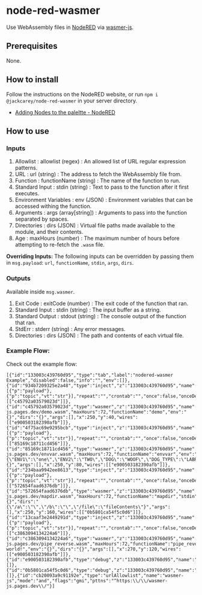 # node-red-wasmer

Use WebAssembly files in [NodeRED](https://nodered.org/) via [wasmer-js](https://github.com/wasmerio/wasmer-js).

## Prerequisites

None.

## How to install

Follow the instructions on the NodeRED website, or run `npm i @jackcarey/node-red-wasmer` in your server directory.

- [Adding Nodes to the paleltte - NodeRED](https://nodered.org/docs/user-guide/runtime/adding-nodes)

## How to use

### Inputs
1. Allowlist
   : allowlist (regex) : An allowed list of URL regular expression patterns.
2. URL
   : url (string) : The address to fetch the WebAssembly file from.
3. Function
   : functionName (string) : The name of the function to run.
4. Standard Input
   : stdin (string) : Text to pass to the function after it first executes.
5. Environment Variables
   : env (JSON) : Environment variables that can be accessed withing the function.
6. Arguments
   : args (array[string]) : Arguments to pass into the function separated by spaces.
7. Directories
   : dirs (JSON) : Virtual file paths made available to the module, and their contents.
8. Age
   : maxHours (number) : The maximum number of hours before attempting to re-fetch the `.wasm` file.
   
**Overriding Inputs:** The following inputs can be overridden by passing them in `msg.payload`: `url`, `functionName`, `stdin`, `args`, `dirs`.
### Outputs
Available inside `msg.wasmer`.
1. Exit Code
   : exitCode (number) : The exit code of the function that ran.
2. Standard Input
   : stdin (string) : The input buffer as a string.
3. Standard Output
   : stdout (string) : The console output of the function that ran.
4. StdErr
   : stderr (string) : Any error messages.
5. Directories
   : dirs (JSON) : The path and contents of each virtual file.

### Example Flow:

Check out the example flow:

```
[{"id":"133003c439760d95","type":"tab","label":"nodered-wasmer Example","disabled":false,"info":"","env":[]},{"id":"934b7209325e2a48","type":"inject","z":"133003c439760d95","name":"","props":[{"p":"payload"},{"p":"topic","vt":"str"}],"repeat":"","crontab":"","once":false,"onceDelay":0.1,"topic":"","payload":"","payloadType":"date","x":100,"y":40,"wires":[["c45792a03579023d"]]},{"id":"c45792a03579023d","type":"wasmer","z":"133003c439760d95","name":"","allowlist":"cb20093a9c91192e","url":"https://wasmer-js.pages.dev/demo.wasm","maxHours":72,"functionName":"demo","env":"{}","dirs":"{}","args":[],"x":250,"y":40,"wires":[["e900503182390afb"]]},{"id":"4f75ac69e9295bcb","type":"inject","z":"133003c439760d95","name":"","props":[{"p":"payload"},{"p":"topic","vt":"str"}],"repeat":"","crontab":"","once":false,"onceDelay":0.1,"topic":"","payload":"","payloadType":"date","x":100,"y":80,"wires":[["85169c18711cd456"]]},{"id":"85169c18711cd456","type":"wasmer","z":"133003c439760d95","name":"","allowlist":"cb20093a9c91192e","url":"https://wasmer-js.pages.dev/envvar.wasm","maxHours":72,"functionName":"envvar","env":"{\"ENV1\":\"one\",\"ENV2\":\"TWO\",\"DOG\":\"WOOF\",\"DOG_TYPE\":\"LABRADOR\"}","dirs":"{}","args":[],"x":250,"y":80,"wires":[["e900503182390afb"]]},{"id":"234baa9942ee8613","type":"inject","z":"133003c439760d95","name":"","props":[{"p":"payload"},{"p":"topic","vt":"str"}],"repeat":"","crontab":"","once":false,"onceDelay":0.1,"topic":"","payload":"","payloadType":"date","x":100,"y":160,"wires":[["572654faad6376db"]]},{"id":"572654faad6376db","type":"wasmer","z":"133003c439760d95","name":"","allowlist":"cb20093a9c91192e","url":"https://wasmer-js.pages.dev/mapdir.wasm","maxHours":72,"functionName":"mapdir","stdin":"","env":"{}","dirs":"{\"/a\":\"\",\"/b\":\"\",\"/file\":\"fileContents\"}","args":[],"x":250,"y":160,"wires":[["0b5801ca54f5c0d6"]]},{"id":"13caaf3e2449291d","type":"inject","z":"133003c439760d95","name":"","props":[{"p":"payload"},{"p":"topic","vt":"str"}],"repeat":"","crontab":"","once":false,"onceDelay":0.1,"topic":"","payload":"","payloadType":"date","x":100,"y":120,"wires":[["c3863094134224a6"]]},{"id":"c3863094134224a6","type":"wasmer","z":"133003c439760d95","name":"","allowlist":"cb20093a9c91192e","url":"https://wasmer-js.pages.dev/pipe_reverse.wasm","maxHours":72,"functionName":"pipe_reverse","stdin":"Hello world!","env":"{}","dirs":"{}","args":[],"x":270,"y":120,"wires":[["e900503182390afb"]]},{"id":"e900503182390afb","type":"debug","z":"133003c439760d95","name":"stdout","active":true,"tosidebar":true,"console":false,"tostatus":false,"complete":"wasmer.stdout","targetType":"msg","statusVal":"","statusType":"auto","x":430,"y":80,"wires":[]},{"id":"0b5801ca54f5c0d6","type":"debug","z":"133003c439760d95","name":"wasmer","active":true,"tosidebar":true,"console":false,"tostatus":false,"complete":"wasmer","targetType":"msg","statusVal":"","statusType":"auto","x":440,"y":160,"wires":[]},{"id":"cb20093a9c91192e","type":"urlAllowlist","name":"wasmer-js","mode":"and","flags":"gmi","pttns":"^https:\\/\\/wasmer-js.pages.dev\\/"}]
```
